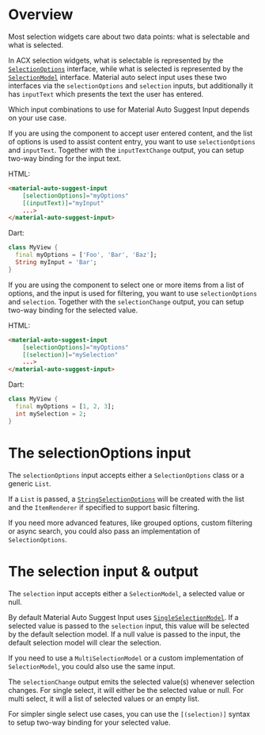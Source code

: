 # Overview

Most selection widgets care about two data points: what is selectable and what
is selected.

In ACX selection widgets, what is selectable is represented by the
[`SelectionOptions`](https://github.com/dart-lang/angular_components/blob/master/angular_components/lib/model/selection/selection_options.dart)
interface, while what is selected is represented by the
[`SelectionModel`](https://github.com/dart-lang/angular_components/blob/master/angular_components/lib/model/selection/selection_model.dart)
interface. Material auto select input uses these two interfaces via the
`selectionOptions` and `selection` inputs, but additionally it has `inputText`
which presents the text the user has entered.

Which input combinations to use for Material Auto Suggest Input depends on your
use case.

If you are using the component to accept user entered content, and the list of
options is used to assist content entry, you want to use `selectionOptions` and
`inputText`. Together with the `inputTextChange` output, you can setup two-way
binding for the input text.

HTML:

```html
<material-auto-suggest-input
    [selectionOptions]="myOptions"
    [(inputText)]="myInput"
    ...>
</material-auto-suggest-input>
```

Dart:

```dart
class MyView {
  final myOptions = ['Foo', 'Bar', 'Baz'];
  String myInput = 'Bar';
}
```

If you are using the component to select one or more items from a list of
options, and the input is used for filtering, you want to use `selectionOptions`
and `selection`. Together with the `selectionChange` output, you can setup
two-way binding for the selected value.

HTML:

```html
<material-auto-suggest-input
    [selectionOptions]="myOptions"
    [(selection)]="mySelection"
    ...>
</material-auto-suggest-input>
```

Dart:

```dart
class MyView {
  final myOptions = [1, 2, 3];
  int mySelection = 2;
}
```

# The selectionOptions input

The `selectionOptions` input accepts either a `SelectionOptions` class or a
generic `List`.

If a `List` is passed, a
[`StringSelectionOptions`](https://github.com/dart-lang/angular_components/blob/master/angular_components/lib/model/selection/string_selection_options.dart)
will be created with the list and the `ItemRenderer` if specified to support
basic filtering.

If you need more advanced features, like grouped options, custom filtering or
async search, you could also pass an implementation of `SelectionOptions`.

# The selection input & output

The `selection` input accepts either a `SelectionModel`, a selected value or
null.

By default Material Auto Suggest Input uses
[`SingleSelectionModel`](https://github.com/dart-lang/angular_components/blob/master/angular_components/lib/src/model/selection/single_selection_model_impl.dart).
If a selected value is passed to the `selection` input, this value will be
selected by the default selection model. If a null value is passed to the input,
the default selection model will clear the selection.

If you need to use a `MultiSelectionModel` or a custom implementation of
`SelectionModel`, you could also use the same input.

The `selectionChange` output emits the selected value(s) whenever selection
changes. For single select, it will either be the selected value or null. For
multi select, it will a list of selected values or an empty list.

For simpler single select use cases, you can use the `[(selection)]` syntax to
setup two-way binding for your selected value.
